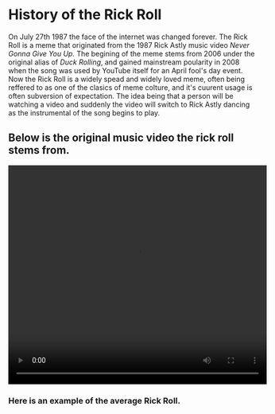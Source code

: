 <body>
  <h1> History of the Rick Roll </h1>
  <p1> On July 27th 1987 the face of the internet was changed forever. The Rick Roll is a meme that originated from the 1987 Rick Astly music video</p1><i> Never Gonna Give You Up.</i> <p2>The begining of the meme stems from 2006 under the original alias of <i>Duck Rolling</i>, and gained mainstream poularity in 2008 when the song was used by YouTube itself for an April fool's day event. Now the Rick Roll is a widely spead and widely loved meme, often being reffered to as one of the clasics of meme colture, and it's cuurent usage is often subversion of expectation. The idea being that a person will be watching a video and suddenly the video will switch to Rick Astly dancing as the instrumental of the song begins to play.                                                                                                                                              
   </p2>
    
                        
  <h2> Below is the original music video the rick roll stems from. </h2>
<video width="520" height="440" controls>
  <source src="Y2Mate.is - Rick Astley - Never Gonna Give You Up (Official Music Video)-dQw4w9WgXcQ-480p-1654732590863.mp4" type="video/mp4">
</video>
<h3> Here is an example of the average Rick Roll.</h3>
